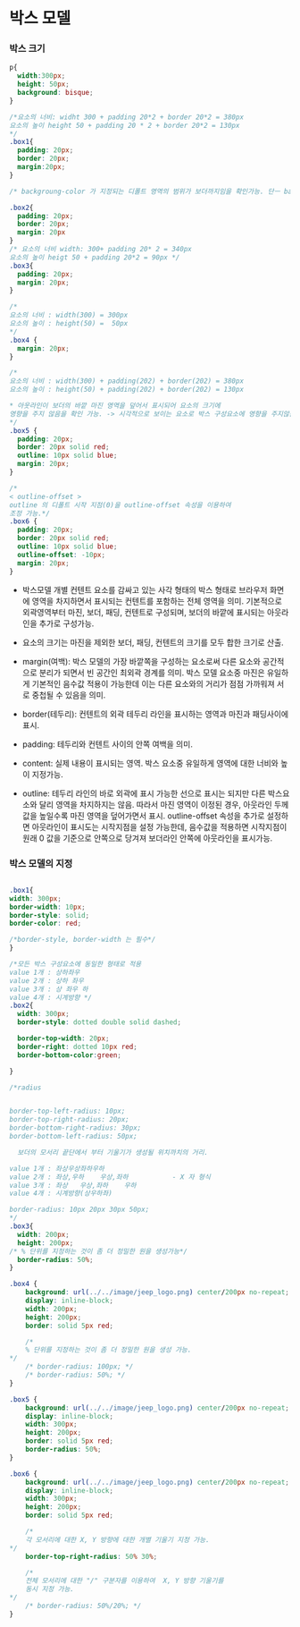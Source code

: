 # 박스 모델

### 박스 크기

```css
p{
  width:300px;
  height: 50px;
  background: bisque;
}

/*요소의 너비: widht 300 + padding 20*2 + border 20*2 = 380px
요소의 높이 height 50 + padding 20 * 2 + border 20*2 = 130px
*/
.box1{
  padding: 20px;
  border: 20px;
  margin:20px; 
}

/* backgroung-color 가 지정되는 디폴트 영역의 범위가 보더까지임을 확인가능. 단ㅡ background-image가 지정되는 디폴트 영역의 범위는 패딩까지만 적용됨에 주의. */

.box2{
  padding: 20px;
  border: 20px;
  margin: 20px
}
/* 요소의 너비 width: 300+ padding 20* 2 = 340px
요소의 높이 heigt 50 + padding 20*2 = 90px */
.box3{
  padding: 20px;
  margin: 20px;
}

/*
요소의 너비 : width(300) = 300px
요소의 높이 : height(50) =  50px
*/
.box4 {
  margin: 20px;
}

/* 
요소의 너비 : width(300) + padding(202) + border(202) = 380px
요소의 높이 : height(50) + padding(202) + border(202) = 130px

* 아웃라인이 보더의 바깥 마진 영역을 덮어서 표시되어 요소의 크기에
영향을 주지 않음을 확인 가능. -> 시각적으로 보이는 요소로 박스 구성요소에 영향을 주지않음
*/
.box5 {
  padding: 20px;
  border: 20px solid red;
  outline: 10px solid blue;
  margin: 20px;
}

/* 
< outline-offset >
outline 의 디폴트 시작 지점(0)을 outline-offset 속성을 이용하여
조정 가능.*/
.box6 {
  padding: 20px;
  border: 20px solid red;
  outline: 10px solid blue;
  outline-offset: -10px;
  margin: 20px;
}
```

- 박스모델
개별 컨텐트 요소를 감싸고 있는 사각 형태의 박스 형태로 브라우저 화면에 영역을 차지하면서 표시되는 컨텐트를 포함하는 전체 영역을 의미.
기본적으로 외곽영역부터 마진, 보더, 패딩, 컨텐트로 구성되며, 보더의 바깥에 표시되는 아웃라인을 추가로 구성가능.

* 요소의 크기는 마진을 제외한 보더, 패딩, 컨텐트의 크기를 모두 합한 크기로 산출.

- margin(여백): 박스 모델의 가장 바깥쪽을 구성하는 요소로써 다른 요소와 공간적으로 분리가 되면서 빈 공간인 최외곽 경계를 의미.
박스 모델 요소중 마진은 유일하게 기본적인 음수값 적용이 가능한데 이는 다른 요소와의 거리가 점점 가까워져 서로 중첩될 수 있음을 의미.

- border(테두리): 컨텐트의 외곽 테두리 라인을 표시하는 영역과 마진과 패딩사이에 표시.
- padding: 테두리와 컨텐트 사이의 안쪽 여백을 의미.
- content: 실제 내용이 표시되는 영역. 박스 요소중 유일하게 영역에 대한 너비와 높이 지정가능.

- outline: 테두리 라인의 바로 외곽에 표시 가능한 선으로 표시는 되지만 다른 박스요소와 달리 영역을 차지하지는 않음. 따라서 마진 영역이 이정된 경우, 아웃라인 두께값을 높일수록 마진 영역을 덮어가면서 표시.
outline-offset 속성을 추가로 설정하면 아웃라인이 표시도는 시작지점을 설정 가능한데, 음수값을 적용하면 시작지점이 원래 0 값을 기준으로 안쪽으로 당겨져 보더라인 안쪽에 아웃라인을 표시가능.


### 박스 모델의 지정
```css

.box1{
width: 300px;
border-width: 10px;
border-style: solid;
border-color: red;

/*border-style, border-width 는 필수*/
}

/*모든 박스 구성요소에 동일한 형태로 적용
value 1개 : 상하좌우
value 2개 : 상하 좌우
value 3개 : 상 좌우 하
value 4개 : 시계방향 */
.box2{
  width: 300px;
  border-style: dotted double solid dashed;

  border-top-width: 20px;
  border-right: dotted 10px red;
  border-bottom-color:green;

}

/*radius


border-top-left-radius: 10px;
border-top-right-radius: 20px;
border-bottom-right-radius: 30px;
border-bottom-left-radius: 50px;

  보더의 모서리 끝단에서 부터 기울기가 생성될 위치까치의 거리.

value 1개 : 좌상우상좌하우하
value 2개 : 좌상,우하	우상,좌하			- X 자 형식
value 3개 : 좌상	우상,좌하	 우하
value 4개 : 시계방향(상우하좌)

border-radius: 10px 20px 30px 50px;
*/
.box3{
  width: 200px;
  height: 200px;
/* % 단위를 지정하는 것이 좀 더 정밀한 원을 생성가능*/
  border-radius: 50%;
}

.box4 {
    background: url(../../image/jeep_logo.png) center/200px no-repeat;
    display: inline-block;
    width: 200px;
    height: 200px;
    border: solid 5px red;

    /* 
    % 단위를 지정하는 것이 좀 더 정밀한 원을 생성 가능.
*/
    /* border-radius: 100px; */
    /* border-radius: 50%; */
}

.box5 {
    background: url(../../image/jeep_logo.png) center/200px no-repeat;
    display: inline-block;
    width: 300px;
    height: 200px;
    border: solid 5px red;
    border-radius: 50%;
}

.box6 {
    background: url(../../image/jeep_logo.png) center/200px no-repeat;
    display: inline-block;
    width: 300px;
    height: 200px;
    border: solid 5px red;

    /* 
    각 모서리에 대한 X, Y 방향에 대한 개별 기울기 지정 가능.
*/
    border-top-right-radius: 50% 30%;

    /* 
    전체 모서리에 대한 "/" 구분자를 이용하여  X, Y 방향 기울기를
    동시 지정 가능.
*/
    /* border-radius: 50%/20%; */
}

```
